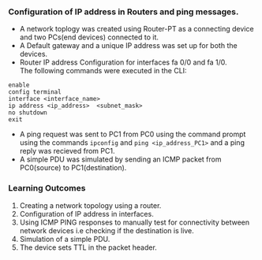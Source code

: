 ### Configuration of IP address in Routers and ping messages.

* A network toplogy was created using Router-PT as a connecting device and two PCs(end devices) connected to it.
* A Default gateway and a unique IP address was set up for both the devices.
* Router IP address Configuration for interfaces fa 0/0 and fa 1/0.<br>The following commands were executed in the CLI:

```
enable
config terminal 
interface <interface_name>
ip address <ip_address>  <subnet_mask>
no shutdown
exit
```
* A ping request was sent to PC1 from PC0 using the command prompt using the commands `ipconfig` and `ping <ip_address_PC1>` and a ping reply was recieved from PC1.
* A simple PDU was simulated by sending an ICMP packet from PC0(source) to PC1(destination).

### Learning Outcomes
1. Creating a network topology using a router.
2. Configuration of IP address in interfaces.
3. Using ICMP PING responses to manually test for connectivity between network devices i.e checking if the destination is live.
4. Simulation of a simple PDU.
5. The device sets TTL in the packet header.
